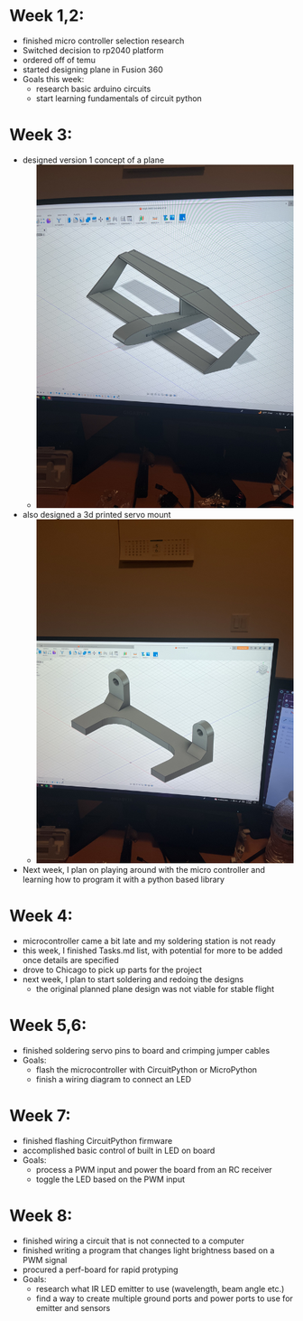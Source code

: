 # Week 1,2:
- finished micro controller selection research
- Switched decision to rp2040 platform
- ordered off of temu
- started designing plane in Fusion 360
- Goals this week:
  * research basic arduino circuits
  * start learning fundamentals of circuit python
# Week 3:
- designed version 1 concept of a plane
  * ![plane_concept](images/IMG_1916.jpg)
- also designed a 3d printed servo mount
  * ![servo_mount](images/IMG_1917.jpg)
- Next week, I plan on playing around with the micro controller and learning how to program it with a python based library

# Week 4:
- microcontroller came a bit late and my soldering station is not ready
- this week, I finished Tasks.md list, with potential for more to be added once details are specified
- drove to Chicago to pick up parts for the project
- next week, I plan to start soldering and redoing the designs
  * the original planned plane design was not viable for stable flight
 
 # Week 5,6:
 - finished soldering servo pins to board and crimping jumper cables
 - Goals:
   * flash the microcontroller with CircuitPython or MicroPython
   * finish a wiring diagram to connect an LED

# Week 7:
- finished flashing CircuitPython firmware
- accomplished basic control of built in LED on board
- Goals:
  * process a PWM input and power the board from an RC receiver
  * toggle the LED based on the PWM input
 
# Week 8:
- finished wiring a circuit that is not connected to a computer
- finished writing a program that changes light brightness based on a PWM signal
- procured a perf-board for rapid protyping
- Goals:
  * research what IR LED emitter to use (wavelength, beam angle etc.)
  * find a way to create multiple ground ports and power ports to use for emitter and sensors
